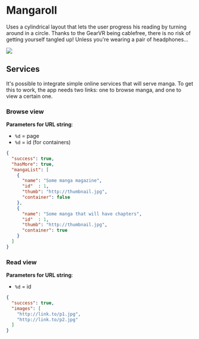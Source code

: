 # Mangaroll

Uses a cylindrical layout that lets the user progress his reading by turning around in a circle. Thanks to the GearVR being cablefree, there is no risk of getting yourself tangled up! Unless you're wearing a pair of headphones...

![](http://www.zomg.ch/mangaroll.jpg)

## Services

It's possible to integrate simple online services that will serve manga. To get this to work, the app needs two links: one to browse manga, and one to view a certain one.

### Browse view

**Parameters for URL string**:
  - `%d` = page
  - `%d` = id (for containers)


```json
{
  "success": true,
  "hasMore": true,
  "mangaList": [
    {
      "name": "Some manga magazine",
      "id"  : 1,
      "thumb": "http://thumbnail.jpg",
      "container": false
    },
    {
      "name": "Some manga that will have chapters",
      "id"  : 1,
      "thumb": "http://thumbnail.jpg",
      "container": true
    }
  ]
}
```


### Read view

**Parameters for URL string**:
  - `%d` = id

```json
{
  "success": true,
  "images": [
    "http://link.to/p1.jpg",
    "http://link.to/p2.jpg"
  ]
}
```

